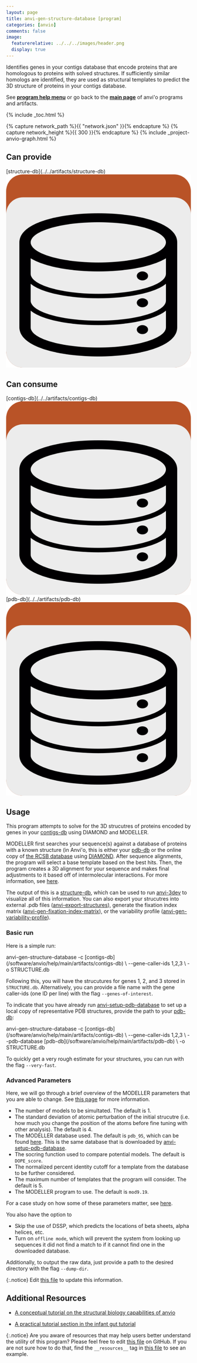 ```yaml
---
layout: page
title: anvi-gen-structure-database [program]
categories: [anvio]
comments: false
image:
  featurerelative: ../../../images/header.png
  display: true
---
```


Identifies genes in your contigs database that encode proteins that are homologous to proteins with solved structures. If sufficiently similar homologs are identified, they are used as structural templates to predict the 3D structure of proteins in your contigs database.

See **[program help menu](../../../../vignette#anvi-gen-structure-database)** or go back to the **[main page](../../)** of anvi'o programs and artifacts.


{% include _toc.html %}
<div id="svg" class="subnetwork"></div>
{% capture network_path %}{{ "network.json" }}{% endcapture %}
{% capture network_height %}{{ 300 }}{% endcapture %}
{% include _project-anvio-graph.html %}


## Can provide

<p style="text-align: left" markdown="1"><span class="artifact-p">[structure-db](../../artifacts/structure-db) <img src="../../images/icons/DB.png" class="artifact-icon-mini" /></span></p>

## Can consume

<p style="text-align: left" markdown="1"><span class="artifact-r">[contigs-db](../../artifacts/contigs-db) <img src="../../images/icons/DB.png" class="artifact-icon-mini" /></span> <span class="artifact-r">[pdb-db](../../artifacts/pdb-db) <img src="../../images/icons/DB.png" class="artifact-icon-mini" /></span></p>

## Usage


This program attempts to solve for the 3D strucutres of proteins encoded by genes in your <span class="artifact-n">[contigs-db](/software/anvio/help/main/artifacts/contigs-db)</span> using DIAMOND and MODELLER. 

MODELLER first searches your sequence(s) against a database of proteins with a known structure (in Anvi'o, this is either your <span class="artifact-n">[pdb-db](/software/anvio/help/main/artifacts/pdb-db)</span> or the online copy of [the RCSB database](https://www.rcsb.org/) using [DIAMOND](http://www.diamondsearch.org/index.php). After sequence alignments, the program will select a base template based on the best hits. Then, the program creates a 3D alignment for your sequence and makes final adjustments to it based off of intermolecular interactions. For more information, see [here](http://merenlab.org/2018/09/04/getting-started-with-anvi-3dev/#how-modeller-works). 

The output of this is a <span class="artifact-n">[structure-db](/software/anvio/help/main/artifacts/structure-db)</span>, which can be used to run <span class="artifact-n">[anvi-3dev](/software/anvio/help/main/programs/anvi-3dev)</span> to visualize all of this information. You can also export your strucutres into external .pdb files (<span class="artifact-n">[anvi-export-structures](/software/anvio/help/main/programs/anvi-export-structures)</span>), generate the fixation index matrix (<span class="artifact-n">[anvi-gen-fixation-index-matrix](/software/anvio/help/main/programs/anvi-gen-fixation-index-matrix)</span>), or the variability profile (<span class="artifact-n">[anvi-gen-variability-profile](/software/anvio/help/main/programs/anvi-gen-variability-profile)</span>). 

### Basic run 

Here is a simple run:

<div class="codeblock" markdown="1">
anvi&#45;gen&#45;structure&#45;database &#45;c <span class="artifact&#45;n">[contigs&#45;db](/software/anvio/help/main/artifacts/contigs&#45;db)</span> \
                            &#45;&#45;gene&#45;caller&#45;ids 1,2,3 \
                            &#45;o STRUCTURE.db 
</div>

Following this, you will have the strucutures for genes 1, 2, and 3 stored in `STRUCTURE.db`. Alternatively, you can provide a file name with the gene caller-ids (one ID per line) with the flag `--genes-of-interest`. 

To indicate that you have already run <span class="artifact-n">[anvi-setup-pdb-database](/software/anvio/help/main/programs/anvi-setup-pdb-database)</span> to set up a local copy of representative PDB structures, provide the path to your <span class="artifact-n">[pdb-db](/software/anvio/help/main/artifacts/pdb-db)</span>:

<div class="codeblock" markdown="1">
anvi&#45;gen&#45;structure&#45;database &#45;c <span class="artifact&#45;n">[contigs&#45;db](/software/anvio/help/main/artifacts/contigs&#45;db)</span> \
                            &#45;&#45;gene&#45;caller&#45;ids 1,2,3 \
                            &#45;&#45;pdb&#45;database <span class="artifact&#45;n">[pdb&#45;db](/software/anvio/help/main/artifacts/pdb&#45;db)</span> \
                            &#45;o STRUCTURE.db 
</div>

To quickly get a very rough estimate for your structures, you can run with the flag `--very-fast`. 

### Advanced Parameters

Here, we will go through a brief overview of the MODELLER parameters that you are able to change. See [this page](http://merenlab.org/2018/09/04/getting-started-with-anvi-3dev/#description-of-all-modeller-parameters) for more information. 

- The number of models to be simultated. The default is 1. 
- The standard deviation of atomic perturbation of the initial strucutre (i.e. how much you change the position of the atoms before fine tuning with other analysis). The default is 4.
- The MODELLER database used. The default is `pdb_95`, which can be found [here](https://salilab.org/modeller/supplemental.html). This is the same database that is downloaded by <span class="artifact-n">[anvi-setup-pdb-database](/software/anvio/help/main/programs/anvi-setup-pdb-database)</span>. 
- The socring function used to compare potential models. The default is `DOPE_score`.
- The normalized percent identity cutoff for a template from the database to be further considered. 
- The maximum number of templates that the program will consider. The default is 5. 
- The MODELLER program to use. The default is `mod9.19`. 

For a case study on how some of these parameters matter, see [here](http://merenlab.org/2018/09/04/getting-started-with-anvi-3dev/#a-quick-case-study-on-the-importance-of-key-parameters). 

You also have the option to 

- Skip the use of DSSP, which predicts the locations of beta sheets, alpha helices, etc. 
- Turn on `offline mode`, which will prevent the system from looking up sequences it did not find a match to if it cannot find one in the downloaded database. 

Additionally, to output the raw data, just provide a path to the desired directory with the flag `--dump-dir`. 




{:.notice}
Edit [this file](https://github.com/merenlab/anvio/tree/master/anvio/docs/programs/anvi-gen-structure-database.md) to update this information.


## Additional Resources


* [A conceptual tutorial on the structural biology capabilities of anvio](http://merenlab.org/2018/09/04/structural-biology-with-anvio/)

* [A practical tutorial section in the infant gut tutorial](http://merenlab.org/tutorials/infant-gut/#chapter-vii-linking-genomic-heterogeneity-to-protein-structures)


{:.notice}
Are you aware of resources that may help users better understand the utility of this program? Please feel free to edit [this file](https://github.com/merenlab/anvio/tree/master/bin/anvi-gen-structure-database) on GitHub. If you are not sure how to do that, find the `__resources__` tag in [this file](https://github.com/merenlab/anvio/blob/master/bin/anvi-interactive) to see an example.
